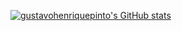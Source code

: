[![gustavohenriquepinto's GitHub stats](https://github-readme-stats.vercel.app/api?username=gustavohenriquepinto&hide=prs,issues&show_icons=true&theme=dark)](https://github.com/anuraghazra/github-readme-stats#dark-mode-only)

